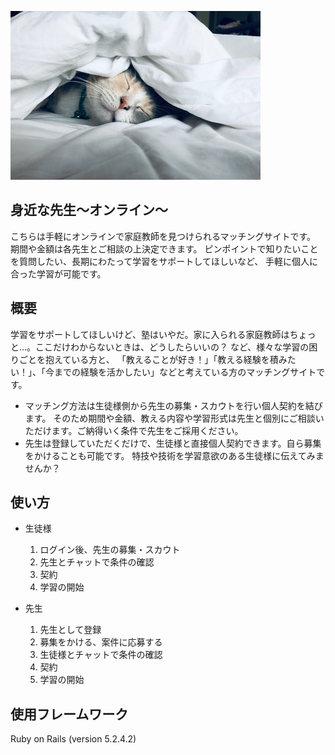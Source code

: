 ![neko.jpg](app/assets/images/neko.jpg)


## 身近な先生～オンライン～
  こちらは手軽にオンラインで家庭教師を見つけられるマッチングサイトです。
  期間や金額は各先生とご相談の上決定できます。
  ピンポイントで知りたいことを質問したい、長期にわたって学習をサポートしてほしいなど、
  手軽に個人に合った学習が可能です。

## 概要
  学習をサポートしてほしいけど、塾はいやだ。家に入られる家庭教師はちょっと…。ここだけわからないときは、どうしたらいいの？
  など、様々な学習の困りごとを抱えている方と、
  「教えることが好き！」「教える経験を積みたい！」、「今までの経験を活かしたい」などと考えている方のマッチングサイトです。
  
  * マッチング方法は生徒様側から先生の募集・スカウトを行い個人契約を結びます。
  そのため期間や金額、教える内容や学習形式は先生と個別にご相談いただけます。ご納得いく条件で先生をご採用ください。
  * 先生は登録していただくだけで、生徒様と直接個人契約できます。自ら募集をかけることも可能です。
  特技や技術を学習意欲のある生徒様に伝えてみませんか？
  
## 使い方
  * 生徒様
    1. ログイン後、先生の募集・スカウト
    2. 先生とチャットで条件の確認
    3. 契約
    4. 学習の開始
   
  * 先生
    1. 先生として登録
    2. 募集をかける、案件に応募する
    3. 生徒様とチャットで条件の確認
    4. 契約
    5. 学習の開始

## 使用フレームワーク
   Ruby on Rails (version 5.2.4.2)
   
